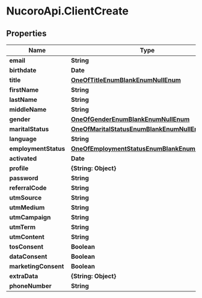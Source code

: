 # NucoroApi.ClientCreate

## Properties

Name | Type | Description | Notes
------------ | ------------- | ------------- | -------------
**email** | **String** |  | 
**birthdate** | **Date** |  | [optional] 
**title** | [**OneOfTitleEnumBlankEnumNullEnum**](OneOfTitleEnumBlankEnumNullEnum.md) |  | [optional] 
**firstName** | **String** |  | [optional] 
**lastName** | **String** |  | [optional] 
**middleName** | **String** |  | [optional] 
**gender** | [**OneOfGenderEnumBlankEnumNullEnum**](OneOfGenderEnumBlankEnumNullEnum.md) |  | [optional] 
**maritalStatus** | [**OneOfMaritalStatusEnumBlankEnumNullEnum**](OneOfMaritalStatusEnumBlankEnumNullEnum.md) |  | [optional] 
**language** | **String** |  | [optional] 
**employmentStatus** | [**OneOfEmploymentStatusEnumBlankEnumNullEnum**](OneOfEmploymentStatusEnumBlankEnumNullEnum.md) |  | [optional] 
**activated** | **Date** |  | [optional] 
**profile** | **{String: Object}** |  | [optional] 
**password** | **String** |  | [optional] 
**referralCode** | **String** |  | [optional] 
**utmSource** | **String** |  | [optional] 
**utmMedium** | **String** |  | [optional] 
**utmCampaign** | **String** |  | [optional] 
**utmTerm** | **String** |  | [optional] 
**utmContent** | **String** |  | [optional] 
**tosConsent** | **Boolean** |  | [optional] 
**dataConsent** | **Boolean** |  | [optional] 
**marketingConsent** | **Boolean** |  | [optional] 
**extraData** | **{String: Object}** |  | [optional] 
**phoneNumber** | **String** |  | [optional] 


